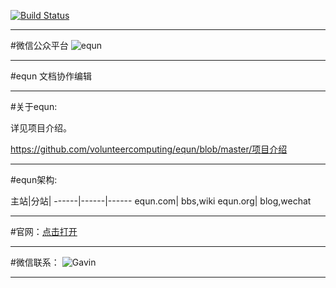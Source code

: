 [![Build Status](https://travis-ci.org/volunteercomputing/equn.svg)](https://travis-ci.org/volunteercomputing/equn)

------

#微信公众平台
<img src="http://1.equn.sinaapp.com/mp.equn.jpg" alt="equn"/>

------
#equn 文档协作编辑

------

#关于equn:

详见项目介绍。

https://github.com/volunteercomputing/equn/blob/master/项目介绍

------

#equn架构:

主站|分站|
------|------|------
equn.com| bbs,wiki
equn.org| blog,wechat

------

#官网：[点击打开](http://www.equn.org "官网")

------

#微信联系：
<img src="http://1.equn.sinaapp.com/%E9%BB%84%E5%B8%B8%E6%96%87.png" alt="Gavin"/>

------

